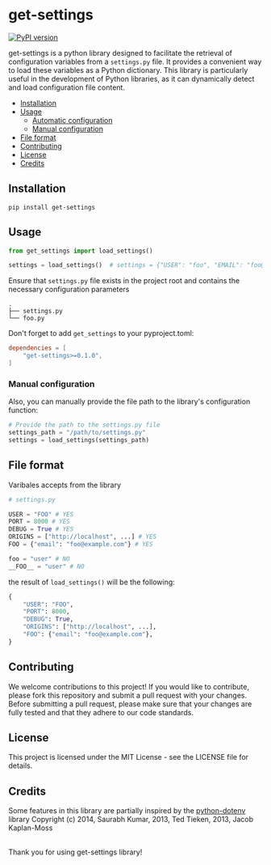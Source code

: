 # get-settings

[![PyPI version][pypi_badge]][pypi_link]

get-settings is a python library designed to facilitate the retrieval of configuration variables from a `settings.py` file. It provides a convenient way to load these variables as a Python dictionary. This library is particularly useful in the development of Python libraries, as it can dynamically detect and load configuration file content.

- [Installation](#installation)
- [Usage](#usage)
  * [Automatic configuration](#usage)
  * [Manual configuration](#manual-configuration)
- [File format](#file-format)
- [Contributing](#contributing)
- [License](#license)
- [Credits](#credits)


## Installation

```shell
pip install get-settings
```

## Usage

```python
from get_settings import load_settings()

settings = load_settings()  # settings = {"USER": "foo", "EMAIL": "foo@example.org"}
```

Ensure that `settings.py` file exists in the project root and contains the necessary configuration parameters
```
.
├── settings.py
└── foo.py
```

Don't forget to add `get_settings` to your pyproject.toml:
```toml
dependencies = [
    "get-settings>=0.1.0",
]
```

### Manual configuration

Also, you can manually provide the file path to the library's configuration function:

```python
# Provide the path to the settings.py file
settings_path = "/path/to/settings.py"
settings = load_settings(settings_path)
```

## File format
Varibales accepts from the library
```python
# settings.py

USER = "FOO" # YES
PORT = 8000 # YES
DEBUG = True # YES
ORIGINS = ["http://localhost", ...] # YES
FOO = {"email": "foo@example.com"} # YES

foo = "user" # NO
__FOO__ = "user" # NO
```
the result of `load_settings()` will be the following:
```python
{
    "USER": "FOO",
    "PORT": 8000,
    "DEBUG": True,
    "ORIGINS": ["http://localhost", ...],
    "FOO": {"email": "foo@example.com"},
}
```

## Contributing
We welcome contributions to this project! If you would like to contribute, please fork this repository and submit a pull request with your changes. Before submitting a pull request, please make sure that your changes are fully tested and that they adhere to our code standards.

## License
This project is licensed under the MIT License - see the LICENSE file for details.

## Credits
Some features in this library are partially inspired by the [python-dotenv]([pyton-dotenv]) library
Copyright (c) 2014, Saurabh Kumar, 2013, Ted Tieken, 2013, Jacob Kaplan-Moss

<br>
Thank you for using get-settings library! 

[pypi_badge]: https://badge.fury.io/py/get-settings.svg
[pypi_link]: https://badge.fury.io/py/get-settings
[pyton-dotenv]: https://github.com/theskumar/python-dotenv